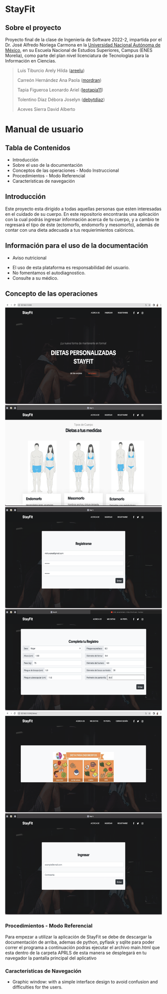 # StayFit

## Sobre el proyecto
Proyecto final de la clase de Ingeniería de Software 2022-2, impartida por el Dr. José Alfredo Noriega Carmona en la [Universidad Nacional  Autónoma de México](https://www.unam.mx/), en su Escuela Nacional de Estudios Superiores, Campus (ENES Morelia), como parte del plan nivel licenciatura de Tecnologías para la Información en Ciencias.
> 
> Luis Tiburcio Arely Hilda  ([areelu](https://github.com/areelu))
> 
> Carreón Hernández Ana Paola ([mordran](https://github.com/mordran))
> 
> Tapia Figueroa Leonardo Ariel ([leotapia11](https://github.com/leotapia11))
> 
> Tolentino Díaz Débora Joselyn ([debytdiaz](https://github.com/Debytd))
> 
> Aceves Sierra David Alberto  

# Manual de usuario

## Tabla de Contenidos
* Introducción
* Sobre el uso de la documentación
* Conceptos de las operaciones - Modo Instruccional
* Procedimientos - Modo Referencial
* Características de navegación

## Introducción
Este proyecto esta dirigido a todas aquellas personas que esten interesadas en el cuidado de su cuerpo. En este repositorio encontrarás una aplicación con la cual podrás ingresar información acerca de tu cuerpo, y a cambio te regresará el tipo de éste (ectomorfo, endomorfo y mesomorfo), además de contar con una dieta adecuada a tus requierimientos calóricos.

## Información para el uso de la documentación

* Aviso nutricional
- El uso de esta plataforma es responsabilidad del usuario.
- No fomentamos el autodiagnostico.
- Consulte a su médico.

## Concepto de las operaciones

<img src="StayFit_2.png" width="624" height="324">
<img src="StayFit_3.png" width="624" height="324">
<img src="StayFit_6.png" width="624" height="324">
<img src="StayFit_5.png" width="624" height="324">
<img src="StayFit_4.png" width="624" height="324">
<img src="StayFit_7.png" width="624" height="324">

 
### Procedimientos - Modo Referencial
Para empezar a utilizar la aplicación de StayFit se debe de descargar la documentación de arriba, ademas de python, pyflask y sqlite para poder correr el programa a continuación podras ejecutar el archivo main.html que esta dentro de la carpeta APRLS de esta manera se desplegará en tu navegador la pantalla principal del aplicativo 

### Características de Navegación
* Graphic window: with a simple interface design to avoid confusion and difficulties for the users.
